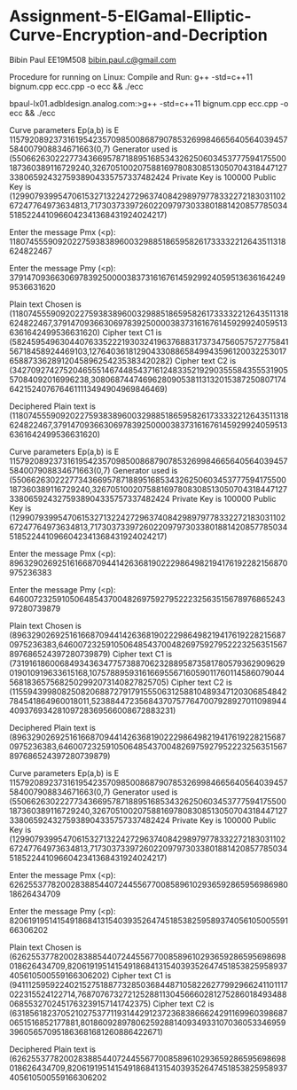 # Assignment-5-ElGamal-Elliptic-Curve-Encryption-and-Decription
Bibin Paul EE19M508 bibin.paul.c@gmail.com

Procedure for running on Linux:
Compile and Run:
g++ -std=c++11 bignum.cpp ecc.cpp -o ecc && ./ecc

bpaul-lx01.adbldesign.analog.com:>g++ -std=c++11 bignum.cpp ecc.cpp -o ecc && ./ecc

Curve parameters Ep(a,b) is E 115792089237316195423570985008687907853269984665640564039457584007908834671663(0,7)
Generator used is (55066263022277343669578718895168534326250603453777594175500187360389116729240,32670510020758816978083085130507043184471273380659243275938904335757337482424
Private Key is 100000
Public Key is (12990793995470615327132242729637408429897977833227218303110267247764973634813,71730373397260220979730338018814208577850345185224410966042341368431924024217)

Enter the message Pmx (<p): 
1180745559092022759383896003298851865958261733332212643511318624822467

Enter the message Pmy (<p): 
3791470936630697839250000383731616761459299240595136361642499536631620

Plain text Chosen is (1180745559092022759383896003298851865958261733332212643511318624822467,3791470936630697839250000383731616761459299240595136361642499536631620)
Cipher text C1 is (58245954963044076335222193032419637688317373475605757277584156718458924469103,12764036181290433088658499435961200322530176588733628912045896254235383420282)
Cipher text C2 is (34270927427520465551467448543716124833521929035558435553190557084092016996238,30806874474696280905381131320153872508071746421524076764611113494904969846469)

Deciphered Plain text is (1180745559092022759383896003298851865958261733332212643511318624822467,3791470936630697839250000383731616761459299240595136361642499536631620)


Curve parameters Ep(a,b) is E 115792089237316195423570985008687907853269984665640564039457584007908834671663(0,7)
Generator used is (55066263022277343669578718895168534326250603453777594175500187360389116729240,32670510020758816978083085130507043184471273380659243275938904335757337482424
Private Key is 100000
Public Key is (12990793995470615327132242729637408429897977833227218303110267247764973634813,71730373397260220979730338018814208577850345185224410966042341368431924024217)

Enter the message Pmx (<p): 
8963290269251616687094414263681902229864982194176192282156870975236383

Enter the message Pmy (<p): 
6460072325910506485437004826975927952223256351567897686524397280739879                                                                      

Plain text Chosen is (8963290269251616687094414263681902229864982194176192282156870975236383,6460072325910506485437004826975927952223256351567897686524397280739879)
Cipher text C1 is (73191618600684934363477573887062328895873581780579362909629019010919633615168,107578895931616695567160590117601145860790445681836575682502992073140827825705)
Cipher text C2 is (115594399808250820688727917915550631258810489347120306854842784541864960018011,52388447235684370757764700792892701109894440937693428109728369566008672883231)

Deciphered Plain text is (8963290269251616687094414263681902229864982194176192282156870975236383,6460072325910506485437004826975927952223256351567897686524397280739879)


Curve parameters Ep(a,b) is E 115792089237316195423570985008687907853269984665640564039457584007908834671663(0,7)
Generator used is (55066263022277343669578718895168534326250603453777594175500187360389116729240,32670510020758816978083085130507043184471273380659243275938904335757337482424
Private Key is 100000
Public Key is (12990793995470615327132242729637408429897977833227218303110267247764973634813,71730373397260220979730338018814208577850345185224410966042341368431924024217)

Enter the message Pmx (<p): 
6262553778200283885440724455677008589610293659286595698698018626434709

Enter the message Pmy (<p): 
8206191951415491868413154039352647451853825958937405610500559166306202

Plain text Chosen is (6262553778200283885440724455677008589610293659286595698698018626434709,8206191951415491868413154039352647451853825958937405610500559166306202)
Cipher text C1 is (94111259592240215275188773285036844871058226277992966241101117022315524122714,76870767327212528811304566602812752860184934880685532702451763239157141742375)
Cipher text C2 is (63185618237052102753771193144291237236838666242911699603986870651516852177881,80186092897806259288140934933107036053346959396056570951863681681260886422671)

Deciphered Plain text is (6262553778200283885440724455677008589610293659286595698698018626434709,8206191951415491868413154039352647451853825958937405610500559166306202

